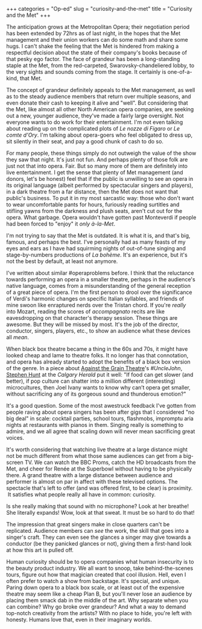 +++
categories = "Op-ed"
slug = "curiosity-and-the-met"
title = "Curiosity and the Met"
+++

The anticipation grows at the Metropolitan Opera; their negotiation period has been extended by 72hrs as of last night, in the hopes that the Met management and their union workers can do some math and share some hugs. I can't shake the feeling that the Met is hindered from making a respectful decision about the state of their company's books because of that pesky ego factor. The face of grandeur has been a long-standing staple at the Met, from the red-carpeted, Swarovsky-chandeliered lobby, to the very sights and sounds coming from the stage. It certainly is one-of-a-kind, that Met.

The concept of grandeur definitely appeals to the Met management, as well as to the steady audience members that return over multiple seasons, and even donate their cash to keeping it alive and "well". But considering that the Met, like almost all other North American opera companies, are seeking out a new, younger audience, they've made a fairly large oversight. Not everyone wants to do work for their entertainment. I'm not even talking about reading up on the complicated plots of *Le nozze di Figaro* or *Le comte d'Ory*. I'm talking about opera-goers who feel obligated to dress up, sit silently in their seat, and pay a good chunk of cash to do so. 

For many people, these things simply do not outweigh the value of the show they saw that night. It's just not fun. And perhaps plenty of those folk are just not that into opera. Fair. But so many more of them are definitely into live entertainment. I get the sense that plenty of Met management (and donors, let's be honest) feel that if the public is unwilling to see an opera in its original language (albeit performed&nbsp;by spectacular singers and players), in a dark theatre from a far distance, then the Met does not want that public's business. To put it in my most sarcastic way: those who don't want to wear uncomfortable pants for hours, furiously reading surtitles&nbsp;and stifling yawns from the darkness and plush seats, aren't cut out for the opera. What garbage. Opera wouldn't have gotten past Monteverdi if people had been forced to "enjoy" it *only à-la-Met*.

I'm not trying to say that the Met is outdated. It is what it is, and that's big, famous, and perhaps the best. I've personally had as many feasts of my eyes and ears as I have had squirming nights of out-of-tune singing and stage-by-numbers productions of *La bohème*. It's an experience, but it's not the best by default, at least not anymore.

I've written about similar #operaproblems before. I think that the reluctance towards performing an opera in a smaller theatre, perhaps in the audience's native language, comes from a misunderstanding of the general reception of a great piece of opera. I'm the first person to drool over the significance of Verdi's harmonic changes on specific Italian syllables, and friends of mine swoon like enraptured nerds over the Tristan chord. If you're *really* into Mozart, reading the scores of *accompagnato* recits are like eavesdropping on that character's therapy session. These things are awesome. But they will be missed by most. It's the job of the director, conductor, singers, players, etc., to show an audience what these devices all *mean*. 

When black box theatre became a thing in the 60s and 70s, it might have looked cheap and lame to theatre folks. It no longer has that connotation, and opera has already started to adopt the benefits of a black box version of the genre.&nbsp;In a piece about [Against the Grain Theatre](http://atg.schmopera.com/)'s *#UncleJohn*, [Stephen Hunt](http://www.calgaryherald.com/entertainment/festival-guide/Banff+transforms+into+opera+UncleJohn/10076789/story.html) at the *Calgary Herald* put it well: "If food can get slower (and better), if pop culture can shatter into a million different (interesting) microcultures, then Joel Ivany wants to know why can’t opera get smaller, without sacrificing any of its gorgeous sound and thunderous emotion?" 

It's a good question. Some of the most awestruck feedback I've gotten from people raving about opera singers has been after gigs that I considered "no big deal" in scale: cocktail parties, school tours, flashmobs, impromptu aria nights at restaurants with pianos in them. Singing really is something to admire, and we all agree that scaling down will never mean sacrificing great voices.

It's worth considering that watching live theatre at a large distance might not be much different from what those same audiences can get from a big-screen TV. We can watch the BBC Proms, catch the HD broadcasts from the Met, and cheer for Renée at the Superbowl without having to be physically there.&nbsp;A grand theatre with a large distance between audience and performer is almost on par in affect with these televised options. The spectacle that's left to offer (and was offered first, to be clear) is proximity. &nbsp;It satisfies what people really all have in common: curiosity.

Is she&nbsp;really making that sound with no microphone? Look at her breathe! She literally expands! Wow, look at that sweat. It must be so hard to do that!

The impression that great singers make in close quarters can't be replicated. Audience members can *see* the work, the skill that goes into a singer's craft. They can even see the glances a singer may give towards a conductor (be they panicked glances or not), giving them a first-hand look at how this art is pulled off.

Human curiosity should be to opera companies what human insecurity is to the beauty product industry. We all want to snoop, take behind-the-scenes tours, figure out how that magician created that cool illusion. Hell, even I often prefer to watch a show from backstage. It's special, and unique. Paring down opera to a black box scale, or at least out of the expensive theatre may seem like a cheap Plan B, but you'll never lose an audience by placing them smack dab in the middle of the art. Why separate when you can combine? Why go broke over grandeur? And what a way to demand top-notch creativity from the artists? With no place to hide, you're left with honesty. Humans love that, even in their imaginary worlds.
